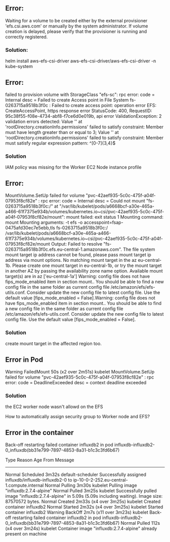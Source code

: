 
## Error:

Waiting for a volume to be created either by the external provisioner 'efs.csi.aws.com' or manually by the system administrator. If volume creation is delayed, please verify that the provisioner is running and correctly registered.

### Solution:
helm install aws-efs-csi-driver aws-efs-csi-driver/aws-efs-csi-driver -n kube-system

## Error:

failed to provision volume with StorageClass "efs-sc": rpc error: code = Internal desc = Failed to create Access point in File System fs-0263715a9518b3f0c : Failed to create access point: operation error EFS: CreateAccessPoint, https response error StatusCode: 400, RequestID: 95c38f55-f08e-4734-abf8-f7ce6d0e019b, api error ValidationException: 2 validation errors detected: Value '' at 'rootDirectory.creationInfo.permissions' failed to satisfy constraint: Member must have length greater than or equal to 3; Value '' at 'rootDirectory.creationInfo.permissions' failed to satisfy constraint: Member must satisfy regular expression pattern: ^[0-7]{3,4}$

### Solution

IAM policy was missing for the Worker EC2 Node instance profile

## Error:

MountVolume.SetUp failed for volume "pvc-42aef935-5c0c-475f-a04f-07953f8cf82e" : rpc error: code = Internal desc = Could not mount "fs-0263715a9518b3f0c:/" at "/var/lib/kubelet/pods/a6668bcf-a30e-465a-a466-61f7375e934b/volumes/kubernetes.io~csi/pvc-42aef935-5c0c-475f-a04f-07953f8cf82e/mount": mount failed: exit status 1 Mounting command: mount Mounting arguments: -t efs -o accesspoint=fsap-0475afd30ec7e5ebb,tls fs-0263715a9518b3f0c:/ /var/lib/kubelet/pods/a6668bcf-a30e-465a-a466-61f7375e934b/volumes/kubernetes.io~csi/pvc-42aef935-5c0c-475f-a04f-07953f8cf82e/mount Output: Failed to resolve "fs-0263715a9518b3f0c.efs.eu-central-1.amazonaws.com". The file system mount target ip address cannot be found, please pass mount target ip address via mount options. No matching mount target in the az eu-central-1b. Please create one mount target in eu-central-1b, or try the mount target in another AZ by passing the availability zone name option. Available mount target(s) are in az ['eu-central-1a'] Warning: config file does not have fips_mode_enabled item in section mount.. You should be able to find a new config file in the same folder as current config file /etc/amazon/efs/efs-utils.conf. Consider update the new config file to latest config file. Use the default value [fips_mode_enabled = False].Warning: config file does not have fips_mode_enabled item in section mount.. You should be able to find a new config file in the same folder as current config file /etc/amazon/efs/efs-utils.conf. Consider update the new config file to latest config file. Use the default value [fips_mode_enabled = False].

### Solution
create mount target in the affected region too.

## Error in Pod

Warning  FailedMount  50s (x2 over 2m51s)  kubelet            MountVolume.SetUp failed for volume "pvc-42aef935-5c0c-475f-a04f-07953f8cf82e" : rpc error: code = DeadlineExceeded desc = context deadline exceeded

### Solution
the EC2 worker node wasn't allowd on the EFS

How to automatically assign security group to Worker node and EFS?


## Error in the container
Back-off restarting failed container influxdb2 in pod influxdb-influxdb2-0_influxdb(bb31e799-7897-4853-8a31-b1c3c3fd6b67)


  Type     Reason     Age                    From               Message
  ----     ------     ----                   ----               -------
  Normal   Scheduled  3m32s                  default-scheduler  Successfully assigned influxdb/influxdb-influxdb2-0 to ip-10-0-2-252.eu-central-1.compute.internal
  Normal   Pulling    3m30s                  kubelet            Pulling image "influxdb:2.7.4-alpine"
  Normal   Pulled     3m25s                  kubelet            Successfully pulled image "influxdb:2.7.4-alpine" in 5.09s (5.09s including waiting). Image size: 87570572 bytes.
  Normal   Created    2m33s (x4 over 3m25s)  kubelet            Created container influxdb2
  Normal   Started    2m32s (x4 over 3m25s)  kubelet            Started container influxdb2
  Warning  BackOff    2m7s (x11 over 3m23s)  kubelet            Back-off restarting failed container influxdb2 
in pod influxdb-influxdb2-0_influxdb(bb31e799-7897-4853-8a31-b1c3c3fd6b67)
  Normal   Pulled     112s (x4 over 3m24s)   kubelet            Container image "influxdb:2.7.4-alpine" already present on machine